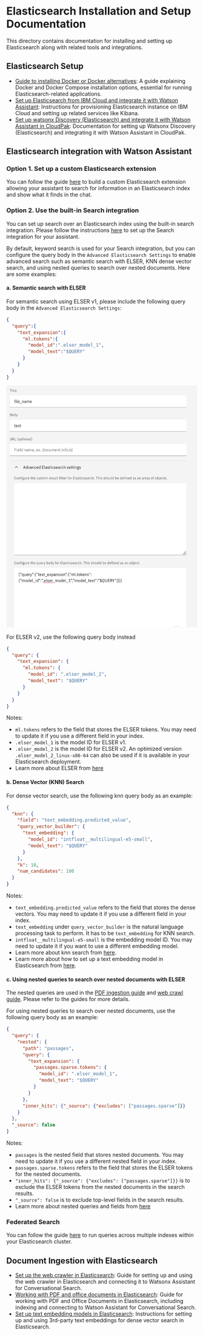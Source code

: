 # Elasticsearch Installation and Setup Documentation

This directory contains documentation for installing and setting up Elasticsearch along with related tools and integrations.

## Elasticsearch Setup
- [Guide to installing Docker or Docker alternatives](how_to_install_docker.md): A guide explaining Docker and Docker Compose installation options, essential for running Elasticsearch-related applications.
- [Set up Elasticsearch from IBM Cloud and integrate it with Watson Assistant](ICD_Elasticsearch_install_and_setup.md): Instructions for provisioning Elasticsearch instance on IBM Cloud and setting up related services like Kibana.
- [Set up watsonx Discovery (Elasticsearch) and integrate it with Watson Assistant in CloudPak](watsonx_discovery_install_and_setup.md): Documentation for setting up Watsonx Discovery (Elasticsearch) and integrating it with Watson Assistant in CloudPak.

## Elasticsearch integration with Watson Assistant
### Option 1. Set up a custom Elasticsearch extension
You can follow the guide [here](../../starter-kits/elasticsearch/README.md) to build a custom Elasticsearch extension allowing your assistant to search for information in an Elasticsearch index and show what it finds in the chat.
### Option 2. Use the built-in Search integration
You can set up search over an Elasticsearch index using the built-in search integration. Please follow the instructions [here](https://cloud.ibm.com/docs/watson-assistant?topic=watson-assistant-search-elasticsearch-add) to set up the Search integration for your assistant.  

By default, keyword search is used for your Search integration, but you can configure the query body in the `Advanced Elasticsearch Settings` to enable advanced search such as semantic search with ELSER, KNN dense vector search, and using nested queries to search over nested documents. Here are some examples:

#### a. Semantic search with ELSER
For semantic search using ELSER v1, please include the following query body in the `Advanced Elasticsearch Settings`:

```json
{
  "query":{
    "text_expansion":{
      "ml.tokens":{
        "model_id":".elser_model_1",
        "model_text":"$QUERY"
      }
    }
  }
}
```

<img src="assets/query_body_for_elasticsearch.png" width="547" height="638" />

For ELSER v2, use the following query body instead
```json
{
  "query": {
    "text_expansion": {
      "ml.tokens": {
        "model_id": ".elser_model_2",
        "model_text": "$QUERY"
      }
    }
  }
}
```
Notes:
* `ml.tokens` refers to the field that stores the ELSER tokens. You may need to update it if you use a different field in your index.
* `.elser_model_1` is the model ID for ELSER v1.
* `.elser_model_2` is the model ID for ELSER v2. An optimized version `.elser_model_2_linux-x86-64` can also be used if it is available in your Elasticsearch deployment.
* Learn more about ELSER from [here](https://www.elastic.co/guide/en/elasticsearch/reference/current/semantic-search-elser.html)


#### b. Dense Vector (KNN) Search
For dense vector search, use the following knn query body as an example:
```json
{
  "knn": {
    "field": "text_embedding.predicted_value",
    "query_vector_builder": {
      "text_embedding": {
        "model_id": "intfloat__multilingual-e5-small",
        "model_text": "$QUERY"
      }
    },
    "k": 10,
    "num_candidates": 100
  }
}
```
Notes:
* `text_embedding.predicted_value` refers to the field that stores the dense vectors. You may need to update it if you use a different field in your index.
* `text_embedding` under `query_vector_builder` is the natural language processing task to perform. It has to be `text_embedding` for KNN search.
* `intfloat__multilingual-e5-small` is the embedding model ID. You may need to update it if you want to use a different embedding model.
* Learn more about knn search from [here](https://www.elastic.co/guide/en/elasticsearch/reference/current/knn-search.html).
* Learn more about how to set up a text embedding model in Elasticsearch from [here](text_embedding_deploy_and_use.md).

#### c. Using nested queries to search over nested documents with ELSER
The nested queries are used in the [PDF ingestion guide](how_to_use_web_crawler_in_elasticsearch.md) and [web crawl guide]((how_to_index_pdf_and_office_documents_elasticsearch.md)). Please refer to the guides for more details. 

For using nested queries to search over nested documents, use the following query body as an example:
```json
{
  "query": {
    "nested": {
      "path": "passages",
      "query": {
        "text_expansion": {
          "passages.sparse.tokens": {
            "model_id": ".elser_model_1",
            "model_text": "$QUERY"
          }
        }
      },
      "inner_hits": {"_source": {"excludes": ["passages.sparse"]}}
    }
  },
  "_source": false
}
```
Notes:
* `passages` is the nested field that stores nested documents. You may need to update it if you use a different nested field in your index.
* `passages.sparse.tokens` refers to the field that stores the ELSER tokens for the nested documents.
* `"inner_hits": {"_source": {"excludes": ["passages.sparse"]}}` is to exclude the ELSER tokens from the nested documents in the search results.
* `"_source": false` is to exclude top-level fields in the search results.
* Learn more about nested queries and fields from [here](https://www.elastic.co/guide/en/elasticsearch/reference/current/query-dsl-nested-query.html)

### Federated Search
You can follow the guide [here](federated_search.md) to run queries across multiple indexes within your Elasticsearch cluster.

## Document Ingestion with Elasticsearch
- [Set up the web crawler in Elasticsearch](how_to_use_web_crawler_in_elasticsearch.md): Guide for setting up and using the web crawler in Elasticsearch and connecting it to Watsonx Assistant for Conversational Search.
- [Working with PDF and office documents in Elasticsearch](how_to_index_pdf_and_office_documents_elasticsearch.md): Guide for working with PDF and Office Documents in Elasticsearch, including indexing and connecting to Watson Assistant for Conversational Search.
- [Set up text embedding models in Elasticsearch](text_embedding_deploy_and_use.md): Instructions for setting up and using 3rd-party text embeddings for dense vector search in Elasticsearch.
